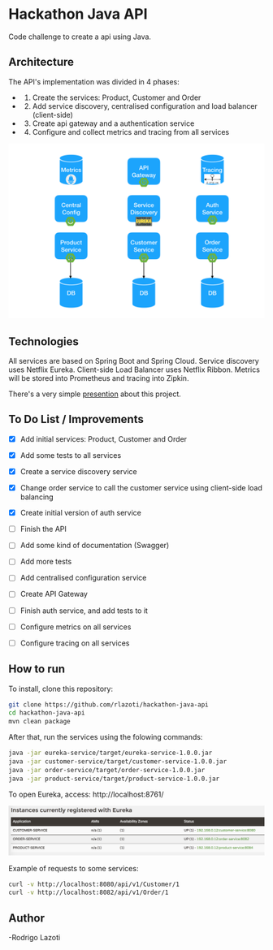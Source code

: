Hackathon Java API
=============

Code challenge to create a api using Java.


## Architecture

The API's implementation was divided in 4 phases:

- 1) Create the services: Product, Customer and Order
- 2) Add service discovery, centralised configuration and load balancer (client-side)
- 3) Create api gateway and a authentication service
- 4) Configure and collect metrics and tracing from all services

![Idea](https://raw.githubusercontent.com/rlazoti/hackathon-java-api/master/services.png)

## Technologies

All services are based on Spring Boot and Spring Cloud.
Service discovery uses Netflix Eureka.
Client-side Load Balancer uses Netflix Ribbon.
Metrics will be stored into Prometheus and tracing into Zipkin.

There's a very simple [presention](https://raw.githubusercontent.com/rlazoti/hackathon-java-api/master/Presentation.pdf) about this project.


## To Do List / Improvements

- [x] Add initial services: Product, Customer and Order
- [x] Add some tests to all services
- [x] Create a service discovery service
- [x] Change order service to call the customer service using client-side load balancing
- [x] Create initial version of auth service
- [ ] Finish the API
- [ ] Add some kind of documentation (Swagger)
- [ ] Add more tests
- [ ] Add centralised configuration service
- [ ] Create API Gateway
- [ ] Finish auth service, and add tests to it
- [ ] Configure metrics on all services
- [ ] Configure tracing on all services


## How to run

To install, clone this repository:

```bash
git clone https://github.com/rlazoti/hackathon-java-api
cd hackathon-java-api
mvn clean package
```

After that, run the services using the folowing commands:

``` bash
java -jar eureka-service/target/eureka-service-1.0.0.jar
java -jar customer-service/target/customer-service-1.0.0.jar
java -jar order-service/target/order-service-1.0.0.jar
java -jar product-service/target/product-service-1.0.0.jar
```

To open Eureka, access: http://localhost:8761/

![Eureka](https://raw.githubusercontent.com/rlazoti/hackathon-java-api/master/eureka.png)


Example of requests to some services:


``` bash
curl -v http://localhost:8080/api/v1/Customer/1
curl -v http://localhost:8082/api/v1/Order/1
```


## Author

-Rodrigo Lazoti

